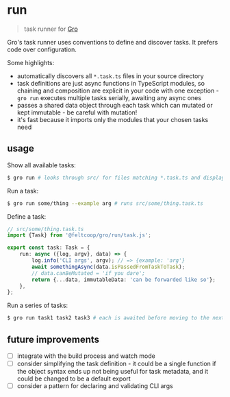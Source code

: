 # run

> task runner for
> [Gro](https://github.com/feltcoop/gro)

Gro's task runner uses conventions to define and discover tasks.
It prefers code over configuration.

Some highlights:

- automatically discovers all `*.task.ts` files in your source directory
- task definitions are just async functions in TypeScript modules,
  so chaining and composition are explicit in your code with one exception -
  `gro run` executes multiple tasks serially, awaiting any async ones
- passes a shared data object through each task
  which can mutated or kept immutable - be careful with mutation!
- it's fast because it imports only the modules that your chosen tasks need

## usage

Show all available tasks:

```bash
$ gro run # looks through src/ for files matching *.task.ts and displays them
```

Run a task:

```bash
$ gro run some/thing --example arg # runs src/some/thing.task.ts
```

Define a task:

```ts
// src/some/thing.task.ts
import {Task} from '@feltcoop/gro/run/task.js';

export const task: Task = {
	run: async ({log, argv}, data) => {
		log.info('CLI args', argv); // => {example: 'arg'}
		await somethingAsync(data.isPassedFromTaskToTask);
		// data.canBeMutated = 'if you dare';
		return {...data, immutableData: 'can be forwarded like so'};
	},
};
```

Run a series of tasks:

```bash
$ gro run task1 task2 task3 # each is awaited before moving to the next
```

## future improvements

- [ ] integrate with the build process and watch mode
- [ ] consider simplifying the task definition -
      it could be a single function if the object syntax
      ends up not being useful for task metadata,
      and it could be changed to be a default export
- [ ] consider a pattern for declaring and validating CLI args
